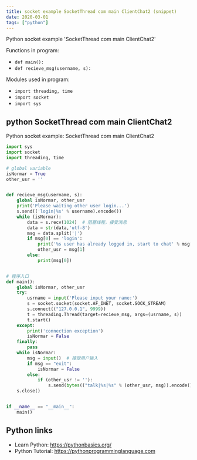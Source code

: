 ```yaml
---
title: socket example SocketThread com main ClientChat2 (snippet)
date: 2020-03-01
tags: ["python"]
---
```

Python socket example 'SocketThread com main ClientChat2'

Functions in program: 
* `def main():`
* `def recieve_msg(username, s):`

Modules used in program: 
* `import threading, time`
* `import socket`
* `import sys`

## python SocketThread com main ClientChat2

Python socket example: SocketThread com main ClientChat2

```python
import sys
import socket
import threading, time

# global variable
isNormar = True
other_usr = ''


def recieve_msg(username, s):
    global isNormar, other_usr
    print('Please waiting other user login...')
    s.send(('login|%s' % username).encode())
    while (isNormar):
        data = s.recv(1024)  # 阻塞线程，接受消息
        data = str(data,'utf-8')
        msg = data.split('|')
        if msg[0] == 'login':
            print('%s user has already logged in, start to chat' % msg[1])
            other_usr = msg[1]
        else:
            print(msg[0])


# 程序入口
def main():
    global isNormar, other_usr
    try:
        usrname = input('Please input your name:')
        s = socket.socket(socket.AF_INET, socket.SOCK_STREAM)
        s.connect(("127.0.0.1", 9999))
        t = threading.Thread(target=recieve_msg, args=(usrname, s))
        t.start()
    except:
        print('connection exception')
        isNormar = False
    finally:
        pass
    while isNormar:
        msg = input()  # 接受用户输入
        if msg == "exit":
            isNormar = False
        else:
            if (other_usr != ''):
                s.send(bytes(("talk|%s|%s" % (other_usr, msg)).encode()))  # 编码消息并发送
    s.close()


if __name__ == "__main__":
    main()

```

## Python links

- Learn Python: https://pythonbasics.org/
- Python Tutorial: https://pythonprogramminglanguage.com
